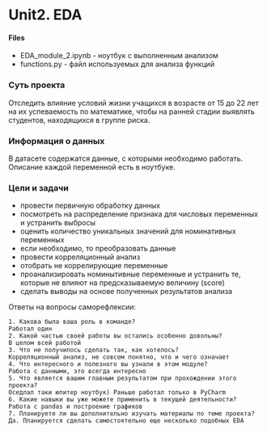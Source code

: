 # Unit2. EDA
#### Files
- EDA_module_2.ipynb - ноутбук с выполненным анализом
- functions.py - файл используемых для анализа функций

### Суть проекта
Отследить влияние условий жизни учащихся в возрасте от 15 до 22 лет на их успеваемость по математике, чтобы на ранней стадии выявлять студентов, находящихся в группе риска.

### Информация о данных
В датасете содержатся данные, с которыми необходимо работать. Описание каждой переменной есть в ноутбуке.  

### Цели и задачи
* провести первичную обработку данных
* посмотреть на распределение признака для числовых переменных и устранить выбросы
* оценить количество уникальных значений для номинативных переменных
* если необходимо, то преобразовать данные
* провести корреляционный анализ
* отобрать не коррелирующие переменные
* проанализировать номинытивные переменные и устранить те, которые не влияют на предсказываемую величину (score)
* сделать выводы на основе полученных результатов анализа 


Ответы на вопросы саморефлексии:

    1. Какова была ваша роль в команде?
    Работал один 
    2. Какой частью своей работы вы остались особенно довольны?
    В целом всей работой
    3. Что не получилось сделать так, как хотелось?
    Корреляционный анализ, не совсем понятно, что и чего означает
    4. Что интересного и полезного вы узнали в этом модуле?
    Работа с данными, это всегда интересно
    5. Что является вашим главным результатом при прохождении этого проекта?
    Оседлал таки юпитер ноутбук) Раньше работал только в PyCharm
    6. Какие навыки вы уже можете применить в текущей деятельности?
    Работа с pandas и построение графиков
    7. Планируете ли вы дополнительно изучать материалы по теме проекта?
    Да. Планируется сделать самостоятельно еще несколько подобных EDA
